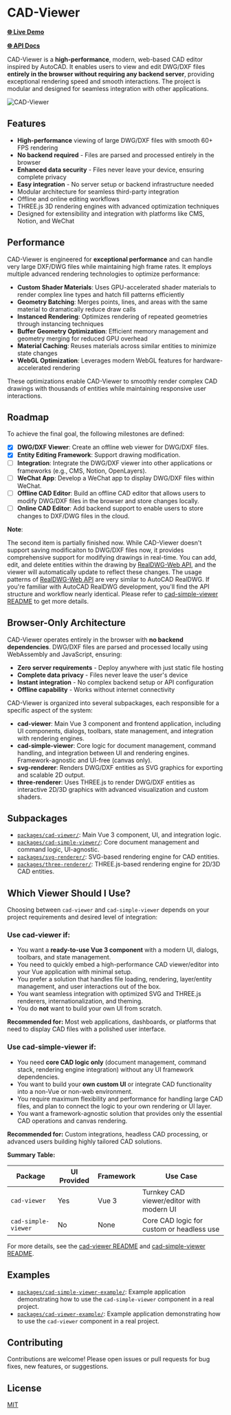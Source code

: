 # CAD-Viewer

[**🌐 Live Demo**](https://mlight-lee.github.io/cad-viewer/)

[**🌐 API Docs**](https://mlight-lee.github.io/cad-viewer/docs/)

CAD-Viewer is a **high-performance**, modern, web-based CAD editor inspired by AutoCAD. It enables users to view and edit DWG/DXF files **entirely in the browser without requiring any backend server**, providing exceptional rendering speed and smooth interactions. The project is modular and designed for seamless integration with other applications.

![CAD-Viewer](./assets/dwg-viewer.jpg)

## Features

- **High-performance** viewing of large DWG/DXF files with smooth 60+ FPS rendering
- **No backend required** - Files are parsed and processed entirely in the browser
- **Enhanced data security** - Files never leave your device, ensuring complete privacy
- **Easy integration** - No server setup or backend infrastructure needed
- Modular architecture for seamless third-party integration
- Offline and online editing workflows
- THREE.js 3D rendering engines with advanced optimization techniques
- Designed for extensibility and integration with platforms like CMS, Notion, and WeChat

## Performance

CAD-Viewer is engineered for **exceptional performance** and can handle very large DXF/DWG files while maintaining high frame rates. It employs multiple advanced rendering technologies to optimize performance:

- **Custom Shader Materials**: Uses GPU-accelerated shader materials to render complex line types and hatch fill patterns efficiently
- **Geometry Batching**: Merges points, lines, and areas with the same material to dramatically reduce draw calls
- **Instanced Rendering**: Optimizes rendering of repeated geometries through instancing techniques
- **Buffer Geometry Optimization**: Efficient memory management and geometry merging for reduced GPU overhead
- **Material Caching**: Reuses materials across similar entities to minimize state changes
- **WebGL Optimization**: Leverages modern WebGL features for hardware-accelerated rendering

These optimizations enable CAD-Viewer to smoothly render complex CAD drawings with thousands of entities while maintaining responsive user interactions.

## Roadmap

To achieve the final goal, the following milestones are defined:

- [x] **DWG/DXF Viewer**: Create an offline web viewer for DWG/DXF files.
- [x] **Entity Editing Framework**: Support drawing modification.
- [ ] **Integration**: Integrate the DWG/DXF viewer into other applications or frameworks (e.g., CMS, Notion, OpenLayers).
- [ ] **WeChat App**: Develop a WeChat app to display DWG/DXF files within WeChat.
- [ ] **Offline CAD Editor**: Build an offline CAD editor that allows users to modify DWG/DXF files in the browser and store changes locally.
- [ ] **Online CAD Editor**: Add backend support to enable users to store changes to DXF/DWG files in the cloud.

**Note**: 

The second item is partially finished now. While CAD-Viewer doesn't support saving modificaiton to DWG/DXF files now, it provides comprehensive support for modifying drawings in real-time. You can add, edit, and delete entities within the drawing by [RealDWG-Web API](https://mlight-lee.github.io/realdwg-web/), and the viewer will automatically update to reflect these changes. The usage patterns of [RealDWG-Web API](https://mlight-lee.github.io/realdwg-web/) are very similar to AutoCAD RealDWG. If you're familiar with AutoCAD RealDWG development, you'll find the API structure and workflow nearly identical. Please refer to [cad-simple-viewer README](packages/cad-simple-viewer/README.md) to get more details.

## Browser-Only Architecture

CAD-Viewer operates entirely in the browser with **no backend dependencies**. DWG/DXF files are parsed and processed locally using WebAssembly and JavaScript, ensuring:

- **Zero server requirements** - Deploy anywhere with just static file hosting
- **Complete data privacy** - Files never leave the user's device
- **Instant integration** - No complex backend setup or API configuration
- **Offline capability** - Works without internet connectivity

CAD-Viewer is organized into several subpackages, each responsible for a specific aspect of the system:

- **cad-viewer**: Main Vue 3 component and frontend application, including UI components, dialogs, toolbars, state management, and integration with rendering engines.
- **cad-simple-viewer**: Core logic for document management, command handling, and integration between UI and rendering engines. Framework-agnostic and UI-free (canvas only).
- **svg-renderer**: Renders DWG/DXF entities as SVG graphics for exporting and scalable 2D output.
- **three-renderer**: Uses THREE.js to render DWG/DXF entities as interactive 2D/3D graphics with advanced visualization and custom shaders.

## Subpackages

- [`packages/cad-viewer/`](packages/cad-viewer/): Main Vue 3 component, UI, and integration logic.
- [`packages/cad-simple-viewer/`](packages/cad-simple-viewer/): Core document management and command logic, UI-agnostic.
- [`packages/svg-renderer/`](packages/svg-renderer/): SVG-based rendering engine for CAD entities.
- [`packages/three-renderer/`](packages/three-renderer/): THREE.js-based rendering engine for 2D/3D CAD entities.

## Which Viewer Should I Use?

Choosing between `cad-viewer` and `cad-simple-viewer` depends on your project requirements and desired level of integration:

### Use **cad-viewer** if:
- You want a **ready-to-use Vue 3 component** with a modern UI, dialogs, toolbars, and state management.
- You need to quickly embed a high-performance CAD viewer/editor into your Vue application with minimal setup.
- You prefer a solution that handles file loading, rendering, layer/entity management, and user interactions out of the box.
- You want seamless integration with optimized SVG and THREE.js renderers, internationalization, and theming.
- You do **not** want to build your own UI from scratch.

**Recommended for:** Most web applications, dashboards, or platforms that need to display CAD files with a polished user interface.

### Use **cad-simple-viewer** if:
- You need **core CAD logic only** (document management, command stack, rendering engine integration) without any UI framework dependencies.
- You want to build your **own custom UI** or integrate CAD functionality into a non-Vue or non-web environment.
- You require maximum flexibility and performance for handling large CAD files, and plan to connect the logic to your own rendering or UI layer.
- You want a framework-agnostic solution that provides only the essential CAD operations and canvas rendering.

**Recommended for:** Custom integrations, headless CAD processing, or advanced users building highly tailored CAD solutions.

**Summary Table:**

| Package             | UI Provided | Framework | Use Case                                      |
|---------------------|-------------|-----------|-----------------------------------------------|
| `cad-viewer`        | Yes         | Vue 3     | Turnkey CAD viewer/editor with modern UI       |
| `cad-simple-viewer` | No          | None      | Core CAD logic for custom or headless use      |

For more details, see the [cad-viewer README](packages/cad-viewer/README.md) and [cad-simple-viewer README](packages/cad-simple-viewer/README.md).

## Examples

- [`packages/cad-simple-viewer-example/`](packages/cad-simple-viewer-example/): Example application demonstrating how to use the `cad-simple-viewer` component in a real project.
- [`packages/cad-viewer-example/`](packages/cad-viewer-example/): Example application demonstrating how to use the `cad-viewer` component in a real project.

## Contributing

Contributions are welcome! Please open issues or pull requests for bug fixes, new features, or suggestions.

## License

[MIT](LICENSE)

